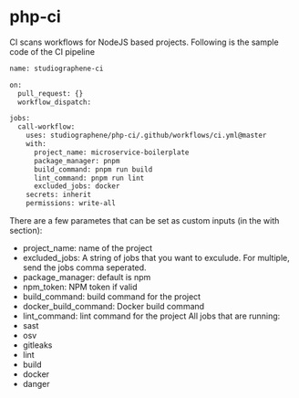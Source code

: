 # php-ci
CI scans workflows for NodeJS based projects. Following is the sample code of the CI pipeline

```sh
name: studiographene-ci

on:
  pull_request: {}
  workflow_dispatch:

jobs:
  call-workflow:
    uses: studiographene/php-ci/.github/workflows/ci.yml@master
    with:
      project_name: microservice-boilerplate
      package_manager: pnpm
      build_command: pnpm run build
      lint_command: pnpm run lint
      excluded_jobs: docker
    secrets: inherit
    permissions: write-all
```

There are a few parametes that can be set as custom inputs (in the with section):
- project_name:  name of the project
- excluded_jobs: A string of jobs that you want to exculude. For multiple, send the jobs comma seperated.
- package_manager: default is npm
- npm_token: NPM token if valid
- build_command: build command for the project
- docker_build_command: Docker build command
- lint_command: lint command for the project
All jobs that are running:
- sast
- osv
- gitleaks
- lint
- build
- docker
- danger
